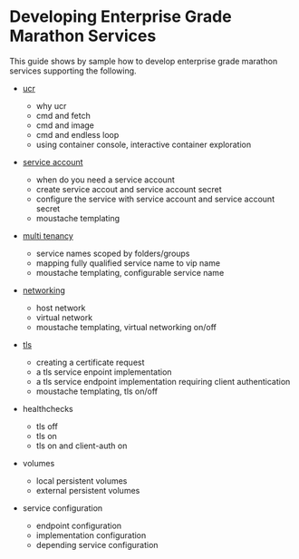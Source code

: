 # Developing Enterprise Grade Marathon Services

This guide shows by sample how to develop enterprise grade marathon services supporting the following.

- [ucr](ucr.md)
    - why ucr
    - cmd and fetch
    - cmd and image
    - cmd and endless loop
    - using container console, interactive container exploration


- [service account](service-account.md)
    - when do you need a service account
    - create service accout and service account secret
    - configure the service with service account and service account secret
    - moustache templating


- [multi tenancy](multi-tenancy.md)
    - service names scoped by folders/groups
    - mapping fully qualified service name to vip name
    - moustache templating, configurable service name
 
 
- [networking](networking.md)
    - host network
    - virtual network
    - moustache templating, virtual networking on/off


- [tls](tls.md)
    - creating a certificate request
    - a tls service enpoint implementation
    - a tls service endpoint implementation requiring client authentication
    - moustache templating, tls on/off


- healthchecks
    - tls off
    - tls on 
    - tls on and client-auth on


- volumes
    - local persistent volumes
    - external persistent volumes


- service configuration
    - endpoint configuration
    - implementation configuration
    - depending service configuration 
    
    
